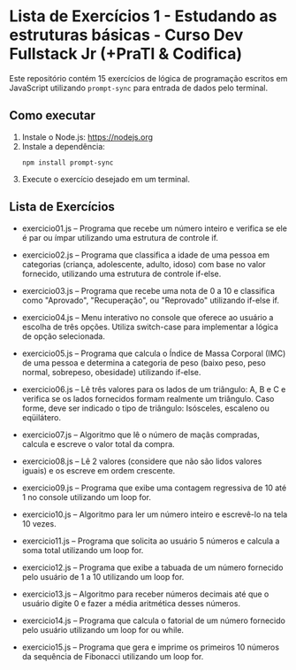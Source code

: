 # Lista de Exercícios 1 - Estudando as estruturas básicas - Curso Dev Fullstack Jr (+PraTI & Codifica)

Este repositório contém 15 exercícios de lógica de programação escritos em JavaScript utilizando `prompt-sync` para entrada de dados pelo terminal.

## Como executar

1. Instale o Node.js: https://nodejs.org
2. Instale a dependência:
   ```
   npm install prompt-sync
   ```
3. Execute o exercício desejado em um terminal.

## Lista de Exercícios

- exercicio01.js – Programa que recebe um número inteiro e verifica se ele é par ou ímpar
utilizando uma estrutura de controle if.

- exercicio02.js – Programa que classifica a idade de uma pessoa em categorias (criança,
adolescente, adulto, idoso) com base no valor fornecido, utilizando uma estrutura de
controle if-else.

- exercicio03.js – Programa que recebe uma nota de 0 a 10 e classifica como
"Aprovado", "Recuperação", ou "Reprovado" utilizando if-else if.

- exercicio04.js – Menu interativo no console que oferece ao usuário a escolha de três opções.
Utiliza switch-case para implementar a lógica de opção selecionada.

- exercicio05.js – Programa que calcula o Índice de Massa Corporal (IMC) de uma pessoa e
determina a categoria de peso (baixo peso, peso normal, sobrepeso, obesidade)
utilizando if-else.

- exercicio06.js – Lê três valores para os lados de um triângulo: A, B e C e verifica se os lados fornecidos
formam realmente um triângulo. Caso forme, deve ser indicado o tipo de triângulo:
Isósceles, escaleno ou eqüilátero.

- exercicio07.js – Algoritmo que lê o número de maçãs compradas, calcula e escreve o valor total da compra.

- exercicio08.js – Lê 2 valores (considere que não são lidos valores iguais)
e os escreve em ordem crescente.

- exercicio09.js – Programa que exibe uma contagem regressiva de 10 até 1 no console
utilizando um loop for.

- exercicio10.js – Algoritmo para ler um número inteiro e escrevê-lo na tela 10 vezes.

- exercicio11.js – Programa que solicita ao usuário 5 números e calcula a soma total
utilizando um loop for.

- exercicio12.js – Programa que exibe a tabuada de um número fornecido pelo usuário de 1 a
10 utilizando um loop for.  

- exercicio13.js – Algoritmo para receber números decimais até que o usuário digite 0 e fazer
a média aritmética desses números.  

- exercicio14.js – Programa que calcula o fatorial de um número fornecido pelo usuário
utilizando um loop for ou while.

- exercicio15.js – Programa que gera e imprime os primeiros 10 números da sequência de
Fibonacci utilizando um loop for.

